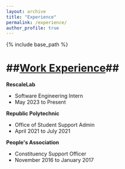 ```yaml
---
layout: archive
title: "Experience"
permalink: /experience/
author_profile: true
---
```


{% include base_path %}

##[Work Experience](https://wilsonlee2000.github.io/workexperience/)##
======
**RescaleLab**  
* Software Engineering Intern  
* May 2023 to Present  

**Republic Polytechnic**  
* Office of Student Support Admin  
* April 2021 to July 2021  

**People's Association**  
* Constituency Support Officer  
* November 2016 to January 2017  
